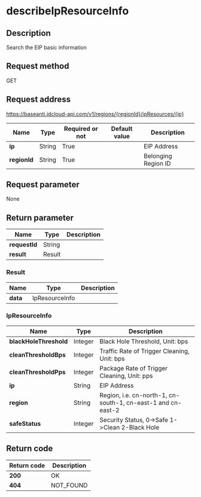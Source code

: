 # describeIpResourceInfo


## Description
Search the EIP basic information

## Request method
GET

## Request address
https://baseanti.jdcloud-api.com/v1/regions/{regionId}/ipResources/{ip}

|Name|Type|Required or not|Default value|Description|
|---|---|---|---|---|
|**ip**|String|True||EIP Address|
|**regionId**|String|True||Belonging Region ID|

## Request parameter
None


## Return parameter
|Name|Type|Description|
|---|---|---|
|**requestId**|String||
|**result**|Result||


### Result
|Name|Type|Description|
|---|---|---|
|**data**|IpResourceInfo||
### IpResourceInfo
|Name|Type|Description|
|---|---|---|
|**blackHoleThreshold**|Integer|Black Hole Threshold, Unit: bps|
|**cleanThresholdBps**|Integer|Traffic Rate of Trigger Cleaning, Unit: bps|
|**cleanThresholdPps**|Integer|Package Rate of Trigger Cleaning, Unit: pps|
|**ip**|String|EIP Address|
|**region**|String|Region, i.e. cn-north-1, cn-south-1, cn-east-1 and cn-east-2|
|**safeStatus**|Integer|Security Status, 0->Safe  1->Clean  2-Black Hole|

## Return code
|Return code|Description|
|---|---|
|**200**|OK|
|**404**|NOT_FOUND|
